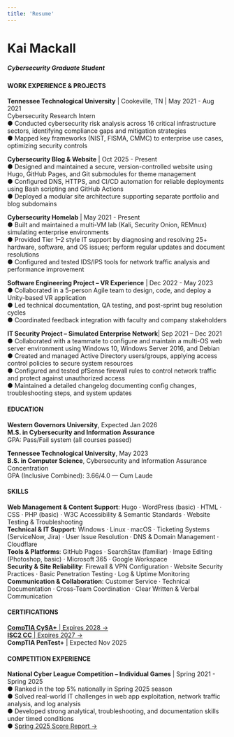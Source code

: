 ```yaml
---
title: 'Resume'
---
```

# Kai Mackall
##### Cybersecurity Graduate Student


#### WORK EXPERIENCE & PROJECTS
**Tennessee Technological University** | Cookeville, TN | May 2021 - Aug 2021  
Cybersecurity Research Intern  
●​​ Conducted cybersecurity risk analysis across 16 critical infrastructure sectors, identifying compliance gaps and mitigation strategies  
●​ Mapped key frameworks (NIST, FISMA, CMMC) to enterprise use cases, optimizing security controls  

**Cybersecurity Blog & Website** | Oct 2025 - Present  
●​ Designed and maintained a secure, version-controlled website using Hugo, GitHub Pages, and Git submodules for
theme management  
●​ Configured DNS, HTTPS, and CI/CD automation for reliable deployments using Bash scripting and GitHub Actions  
●​ Deployed a modular site architecture supporting separate portfolio and blog subdomains  

**Cybersecurity Homelab** | May 2021 - Present  
●​ Built and maintained a multi-VM lab (Kali, Security Onion, REMnux) simulating enterprise environments  
●​ Provided Tier 1–2 style IT support by diagnosing and resolving 25+ hardware, software, and OS issues; perform
regular updates and document resolutions  
●​ Configured and tested IDS/IPS tools for network traffic analysis and performance improvement  

**Software Engineering Project – VR Experience** | Dec 2022 - May 2023  
●​ Collaborated in a 5-person Agile team to design, code, and deploy a Unity-based VR application  
●​ Led technical documentation, QA testing, and post-sprint bug resolution cycles  
●​ Coordinated feedback integration with faculty and company stakeholders  

**IT Security Project – Simulated Enterprise Network**| Sep 2021 – Dec 2021
●​ Collaborated with a teammate to configure and maintain a multi-OS web server environment using Windows 10,
Windows Server 2016, and Debian  
●​ Created and managed Active Directory users/groups, applying access control policies to secure system resources  
●​ Configured and tested pfSense firewall rules to control network traffic and protect against unauthorized access  
●​ Maintained a detailed changelog documenting config changes, troubleshooting steps, and system updates  

#### EDUCATION
**Western Governors University**, Expected Jan 2026  
**M.S. in Cybersecurity and Information Assurance**  
GPA: Pass/Fail system (all courses passed)  

**Tennessee Technological University**, May 2023  
**B.S. in Computer Science**, Cybersecurity and Information Assurance Concentration  
GPA (Inclusive Combined): 3.66/4.0 — Cum Laude  

#### SKILLS
**Web Management & Content Support**: Hugo · WordPress (basic) · HTML · CSS · PHP (basic) · W3C Accessibility & Semantic Standards · Website Testing & Troubleshooting  
**Technical & IT Support**: Windows · Linux · macOS · Ticketing Systems (ServiceNow, Jira) · User Issue Resolution · DNS & Domain Management · Cloudflare  
**Tools & Platforms**: GitHub Pages · SearchStax (familiar) · Image Editing (Photoshop, basic) · Microsoft 365 · Google Workspace  
**Security & Site Reliability**: Firewall & VPN Configuration · Website Security Practices · Basic Penetration Testing · Log & Uptime Monitoring  
**Communication & Collaboration**: Customer Service · Technical Documentation · Cross-Team Coordination · Clear Written & Verbal Communication  

#### CERTIFICATIONS
[**CompTIA CySA+** | Expires 2028 →](/about/CompTIACySA+cert.pdf)  
[**ISC2 CC** | Expires 2027 →](/about/ISC2CCcert.pdf)  
**CompTIA PenTest+** | Expected Nov 2025  

#### COMPETITION EXPERIENCE
**National Cyber League Competition – Individual Games** | Spring 2021 - Spring 2025  
●​ Ranked in the top 5% nationally in Spring 2025 season  
●​ Solved real-world IT challenges in web app exploitation, network traffic analysis, and log analysis  
●​ Developed strong analytical, troubleshooting, and documentation skills under timed conditions  
●​ [Spring 2025 Score Report →](https://cyberskyline.com/report/A16G2WBWBPUT)  
